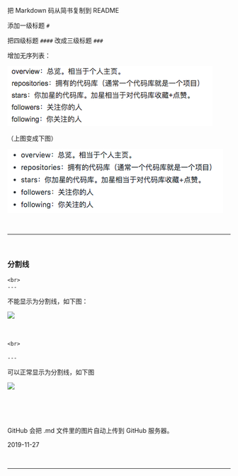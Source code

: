 把 Markdown 码从简书复制到 README

添加一级标题 `#`

把四级标题 `####` 改成三级标题 `###`

增加无序列表：

![](https://raw.githubusercontent.com/v1coder/github/master/image/1.png)

（上图变成下图）

![](https://raw.githubusercontent.com/v1coder/github/master/image/2.png)

<br>

---

<br>

### 分割线

```
<br>
---
```

不能显示为分割线，如下图：

![](https://blog-pic-1253208066.file.myqcloud.com/2018-12-26-103321.png)

<br>

```
<br>

---
```

可以正常显示为分割线，如下图

![](https://blog-pic-1253208066.file.myqcloud.com/2018-12-26-103352.png)

<br>

<br>

<br>

GitHub 会把 .md 文件里的图片自动上传到 GitHub 服务器。

2019-11-27

<br>

---

